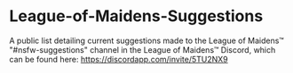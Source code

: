 # League-of-Maidens-Suggestions
A public list detailing current suggestions made to the League of Maidens™ "#nsfw-suggestions" channel in the League of Maidens™ Discord, which can be found here: https://discordapp.com/invite/5TU2NX9
